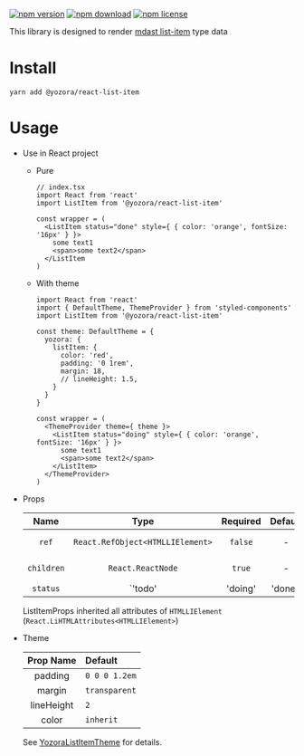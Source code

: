 [![npm version](https://img.shields.io/npm/v/@yozora/react-list-item.svg)](https://www.npmjs.com/package/@yozora/react-list-item)
[![npm download](https://img.shields.io/npm/dm/@yozora/react-list-item.svg)](https://www.npmjs.com/package/@yozora/react-list-item)
[![npm license](https://img.shields.io/npm/l/@yozora/react-list-item.svg)](https://www.npmjs.com/package/@yozora/react-list-item)


This library is designed to render [mdast list-item][] type data


# Install

  ```shell
  yarn add @yozora/react-list-item
  ```

# Usage
  * Use in React project

    - Pure

      ```tsx
      // index.tsx
      import React from 'react'
      import ListItem from '@yozora/react-list-item'

      const wrapper = (
        <ListItem status="done" style={ { color: 'orange', fontSize: '16px' } }>
          some text1
          <span>some text2</span>
        </ListItem
      )
      ```

    - With theme

      ```tsx
      import React from 'react'
      import { DefaultTheme, ThemeProvider } from 'styled-components'
      import ListItem from '@yozora/react-list-item'

      const theme: DefaultTheme = {
        yozora: {
          listItem: {
            color: 'red',
            padding: '0 1rem',
            margin: 18,
            // lineHeight: 1.5,
          }
        }
      }

      const wrapper = (
        <ThemeProvider theme={ theme }>
          <ListItem status="doing" style={ { color: 'orange', fontSize: '16px' } }>
            some text1
            <span>some text2</span>
          </ListItem>
        </ThemeProvider>
      )
      ```

  * Props

     Name       | Type                                | Required  | Default | Description
    :----------:|:-----------------------------------:|:---------:|:-------:|:-------------
     `ref`      | `React.RefObject<HTMLLIElement>`    | `false`   | -       | Forwarded ref callback
     `children` | `React.ReactNode`                   | `true`    | -       | ListItem content
     `status`   | `'todo'|'doing'|'done'`             | `false`   | -       | Whether if it is a TODO item, and given its status

    ListItemProps inherited all attributes of `HTMLLIElement` (`React.LiHTMLAttributes<HTMLLIElement>`)

  * Theme

     Prop Name    | Default
    :------------:|:--------------
     padding      | `0 0 0 1.2em`
     margin       | `transparent`
     lineHeight   | `2`
     color        | `inherit`

    See [YozoraListItemTheme][] for details.


[mdast list-item]: https://github.com/syntax-tree/mdast#listitem
[YozoraListItemTheme]: (https://github.com/guanghechen/yozora-react/blob/master/packages/list-item/src/theme.ts)
